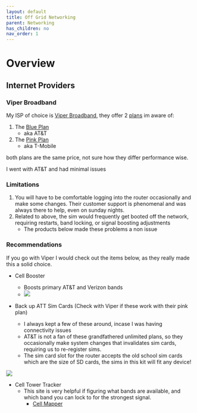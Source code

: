 ```yaml
---
layout: default
title: Off Grid Networking
parent: Networking
has_children: no
nav_order: 1
---
```


# Overview


## Internet Providers

### Viper Broadband

My ISP of choice is [Viper Broadband](https://www.viperbroadband.com/), they offer 2 [plans](https://www.viperbroadband.com/#our-plans) im aware of:
1. The [Blue Plan](https://www.viperbroadband.com/product/blue-plan/)
   - aka AT&T
2. The [Pink Plan](https://www.viperbroadband.com/product/pink-plan/)
   - aka T-Mobile

both plans are the same price, not sure how they differ performance wise.

I went with AT&T and had minimal issues

### Limitations
1. You will have to be comfortable logging into the router occasionally and make some changes. Their customer support is phenomenal and was always there to help, even on sunday nights. 
2. Related to above, the sim would frequently get booted off the network, requiring restarts, band locking, or signal boosting adjustments
   - The products below made these problems a non issue

### Recommendations

If you go with Viper I would check out the items below, as they really made this a solid choice. 

- Cell Booster
  - Boosts primary AT&T and Verizon bands
  - <a href="https://www.amazon.com/gp/product/B07ML28SWS?ie=UTF8&psc=1&_encoding=UTF8&linkCode=li1&tag=itsmyfirstn0a-20&linkId=8fed3edd2a5db482000b9764d6ff4782&language=en_US&ref_=as_li_ss_il" target="_blank"><img border="0" src="//ws-na.amazon-adsystem.com/widgets/q?_encoding=UTF8&ASIN=B07ML28SWS&Format=_SL110_&ID=AsinImage&MarketPlace=US&ServiceVersion=20070822&WS=1&tag=itsmyfirstn0a-20&language=en_US" ></a><img src="https://ir-na.amazon-adsystem.com/e/ir?t=itsmyfirstn0a-20&language=en_US&l=li1&o=1&a=B07ML28SWS" width="1" height="1" border="0" alt="" style="border:none !important; margin:0px !important;" />

- Back up ATT Sim Cards (Check with Viper if these work with their pink plan)
  - I always kept a few of these around, incase I was having connectivity issues
  - AT&T is not a fan of these grandfathered unlimited plans, so they occasionally make system changes that invalidates sim cards, requiring us to re-register sims. 
  - The sim card slot for the router accepts the old school sim cards which are the size of SD cards, the sims in this kit will fit any device!

<a href="https://www.amazon.com/Net10-Bring-3-1-Compatible/dp/B077RNJKB5?crid=VIFPVB34QH7H&keywords=4g+sim+card&qid=1646414889&sprefix=4g+sim+card%2Caps%2C105&sr=8-127&linkCode=li3&tag=itsmyfirstn0a-20&linkId=a4c85a87815f63a55cecdb2abd23a801&language=en_US&ref_=as_li_ss_il" target="_blank"><img border="0" src="//ws-na.amazon-adsystem.com/widgets/q?_encoding=UTF8&ASIN=B077RNJKB5&Format=_SL250_&ID=AsinImage&MarketPlace=US&ServiceVersion=20070822&WS=1&tag=itsmyfirstn0a-20&language=en_US" ></a><img src="https://ir-na.amazon-adsystem.com/e/ir?t=itsmyfirstn0a-20&language=en_US&l=li3&o=1&a=B077RNJKB5" width="1" height="1" border="0" alt="" style="border:none !important; margin:0px !important;" />

- Cell Tower Tracker
  - This site is very helpful if figuring what bands are available, and which band you can lock to for the strongest signal. 
    - [Cell Mapper](https://www.cellmapper.net/map) 